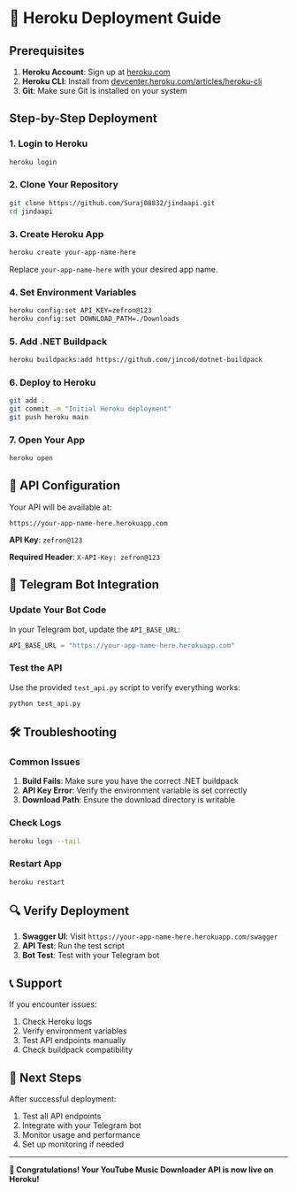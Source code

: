 # 🚀 Heroku Deployment Guide

## Prerequisites

1. **Heroku Account**: Sign up at [heroku.com](https://heroku.com)
2. **Heroku CLI**: Install from [devcenter.heroku.com/articles/heroku-cli](https://devcenter.heroku.com/articles/heroku-cli)
3. **Git**: Make sure Git is installed on your system

## Step-by-Step Deployment

### 1. Login to Heroku
```bash
heroku login
```

### 2. Clone Your Repository
```bash
git clone https://github.com/Suraj08832/jindaapi.git
cd jindaapi
```

### 3. Create Heroku App
```bash
heroku create your-app-name-here
```
Replace `your-app-name-here` with your desired app name.

### 4. Set Environment Variables
```bash
heroku config:set API_KEY=zefron@123
heroku config:set DOWNLOAD_PATH=./Downloads
```

### 5. Add .NET Buildpack
```bash
heroku buildpacks:add https://github.com/jincod/dotnet-buildpack
```

### 6. Deploy to Heroku
```bash
git add .
git commit -m "Initial Heroku deployment"
git push heroku main
```

### 7. Open Your App
```bash
heroku open
```

## 🔑 API Configuration

Your API will be available at:
```
https://your-app-name-here.herokuapp.com
```

**API Key**: `zefron@123`

**Required Header**: `X-API-Key: zefron@123`

## 📱 Telegram Bot Integration

### Update Your Bot Code
In your Telegram bot, update the `API_BASE_URL`:

```python
API_BASE_URL = "https://your-app-name-here.herokuapp.com"
```

### Test the API
Use the provided `test_api.py` script to verify everything works:

```bash
python test_api.py
```

## 🛠️ Troubleshooting

### Common Issues

1. **Build Fails**: Make sure you have the correct .NET buildpack
2. **API Key Error**: Verify the environment variable is set correctly
3. **Download Path**: Ensure the download directory is writable

### Check Logs
```bash
heroku logs --tail
```

### Restart App
```bash
heroku restart
```

## 🔍 Verify Deployment

1. **Swagger UI**: Visit `https://your-app-name-here.herokuapp.com/swagger`
2. **API Test**: Run the test script
3. **Bot Test**: Test with your Telegram bot

## 📞 Support

If you encounter issues:
1. Check Heroku logs
2. Verify environment variables
3. Test API endpoints manually
4. Check buildpack compatibility

## 🎯 Next Steps

After successful deployment:
1. Test all API endpoints
2. Integrate with your Telegram bot
3. Monitor usage and performance
4. Set up monitoring if needed

---

**🎉 Congratulations! Your YouTube Music Downloader API is now live on Heroku!**
